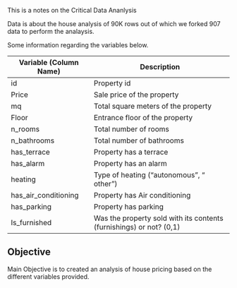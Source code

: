 This is a notes on the Critical Data Ananlysis

Data is about the house analysis of 90K rows out of which we forked 907 data to perform the analaysis.

Some information regarding the variables below.

| Variable   (Column Name) | Description                                                                  |
|--------------------------|------------------------------------------------------------------------------|
| id                       | Property id                                                                  |
| Price                    | Sale price of the   property                                                 |
| mq                       | Total square meters   of the property                                        |
| Floor                    | Entrance floor of the   property                                             |
| n_rooms                  | Total number of rooms                                                        |
| n_bathrooms              | Total number of   bathrooms                                                  |
| has_terrace              | Property has a   terrace                                                     |
| has_alarm                | Property has an alarm                                                        |
| heating                  | Type of heating   (“autonomous”, “ other”)                                   |
| has_air_conditioning     | Property has Air   conditioning                                              |
| has_parking              | Property has parking                                                         |
| Is_furnished             |     Was the property sold with its contents (furnishings) or   not? (0,1)    |


## Objective

Main Objective is to created an analysis of house pricing based on the different variables provided.
